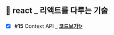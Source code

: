 ## 💫 react _ 리액트를 다루는 기술
- [x] **#15** Context API _ [**코드보기✨**](https://github.com/gay0ung/react_note/commit/701072aacab381a74e31834bfe07c3327475abbe)
